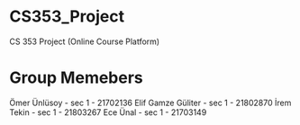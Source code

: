 # CS353_Project
CS 353 Project (Online Course Platform)

# Group Memebers
Ömer Ünlüsoy 	- sec 1 - 21702136
Elif Gamze Güliter   - sec 1 - 21802870
İrem Tekin		- sec 1 - 21803267
Ece Ünal			- sec 1 - 21703149